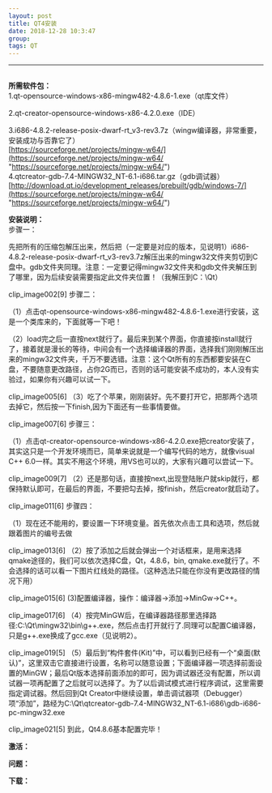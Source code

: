 ```yaml
---
layout: post  
title: QT4安装  
date: 2018-12-28 10:3:47  
group:   
tags: QT  
---  
```

---  
##  ##
**所需软件包：**  
1.qt-opensource-windows-x86-mingw482-4.8.6-1.exe（qt库文件）  

2.qt-creator-opensource-windows-x86-4.2.0.exe（IDE）  

3.i686-4.8.2-release-posix-dwarf-rt_v3-rev3.7z（wingw编译器，非常重要，安装成功与否靠它了）  
	[https://sourceforge.net/projects/mingw-w64/](https://sourceforge.net/projects/mingw-w64/ "https://sourceforge.net/projects/mingw-w64/")  
4.qtcreator-gdb-7.4-MINGW32_NT-6.1-i686.tar.gz（gdb调试器）  
[http://download.qt.io/development_releases/prebuilt/gdb/windows-7/](https://sourceforge.net/projects/mingw-w64/ "https://sourceforge.net/projects/mingw-w64/")

**安装说明：**  
步骤一：

先把所有的压缩包解压出来，然后把（一定要是对应的版本，见说明1）i686-4.8.2-release-posix-dwarf-rt_v3-rev3.7z解压出来的mingw32文件夹剪切到C盘中。gdb文件夹同理。注意：一定要记得mingw32文件夹和gdb文件夹解压到了哪里，因为后续安装需要指定此文件夹位置！（我解压到C：\Qt）


clip_image002[9]
步骤二：

（1）点击qt-opensource-windows-x86-mingw482-4.8.6-1.exe进行安装，这是一个类库来的，下面就等一下吧！

（2）load完之后一直按next就行了。最后来到某个界面，你直接按install就行了，接着就是漫长的等待，中间会有一个选择编译器的界面，选择我们刚刚解压出来的mingw32文件夹，千万不要选错。注意：这个Qt所有的东西都要安装在C盘，不要随意更改路径，占你2G而已，否则的话可能安装不成功的，本人没有实验过，如果你有兴趣可以试一下。


clip_image005[6]
（3）吃了个苹果，刚刚装好。先不要打开它，把那两个选项去掉它，然后按一下finish,因为下面还有一些事情要做。


clip_image007[6]
步骤三：

（1）点击qt-creator-opensource-windows-x86-4.2.0.exe把creator安装了，其实这只是一个开发环境而已，简单来说就是一个编写代码的地方，就像visual C++ 6.0一样。其实不用这个环境，用VS也可以的，大家有兴趣可以尝试一下。


clip_image009[7]
（2）还是那句话，直接按next,出现登陆账户就skip就行，都保持默认即可，在最后的界面，不要把勾去掉，按finish，然后creator就启动了。


clip_image011[6]
步骤四：

（1）现在还不能用的，要设置一下环境变量。首先依次点击工具和选项，然后就跟着图片的编号去做

clip_image013[6]
（2）按了添加之后就会弹出一个对话框来，是用来选择qmake途径的，我们可以依次选择C盘，Qt，4.8.6，bin, qmake.exe就行了。不会选择的话可以看一下图片红线处的路径。（这种选法只能在你没有更改路径的情况下用）

clip_image015[6]
(3)配置编译器，操作：编译器->添加->MinGw->C++。


clip_image017[6]
（4）按完MinGW后，在编译器路径那里选择路径:C:\Qt\mingw32\bin\g++.exe，然后点击打开就行了.同理可以配置C编译器，只是g++.exe换成了gcc.exe（见说明2）。


clip_image019[5]
（5）最后到“构件套件(Kit)”中，可以看到已经有一个“桌面(默认)”，这里双击它直接进行设置，名称可以随意设置；下面编译器一项选择前面设置的MinGW；最后Qt版本选择前面添加的即可，因为调试器还没有配置，所以调试器一项再配置了之后就可以选择了。为了以后调试模式进行程序调试，这里需要指定调试器。然后回到Qt Creator中继续设置，单击调试器项（Debugger）项“添加”，路经为C:\Qt\qtcreator-gdb-7.4-MINGW32_NT-6.1-i686\gdb-i686-pc-mingw32.exe


clip_image021[5]
到此，Qt4.8.6基本配置完毕！

**激活：**  


**问题：**  


**下载：**  
